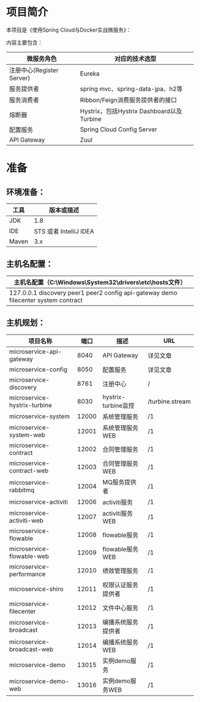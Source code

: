 # 项目简介
本项目是《使用Spring Cloud与Docker实战微服务》：


内容主要包含：

| 微服务角色                 | 对应的技术选型                              |
| ---------------------    | ----------------------------------------- |
| 注册中心(Register Server)  | Eureka                                    |
| 服务提供者                 | spring mvc、spring-data-jpa、h2等           |
| 服务消费者                 | Ribbon/Feign消费服务提供者的接口              |
| 熔断器                    | Hystrix，包括Hystrix Dashboard以及Turbine    |
| 配置服务                  | Spring Cloud Config Server                  |
| API Gateway              | Zuul                                        |



# 准备

## 环境准备：

| 工具    | 版本或描述                          |
| ----- | --------------------- |
| JDK   | 1.8                   |
| IDE   | STS 或者 IntelliJ IDEA |
| Maven | 3.x                   |

## 主机名配置：

| 主机名配置（C:\Windows\System32\drivers\etc\hosts文件） |
| ---------------------------------------- |
| 127.0.0.1 discovery peer1 peer2 config api-gateway demo filecenter system contract |

## 主机规划：

| 项目名称                                     | 端口   | 描述                     | URL             |
| ---------------------------------------- | ---- | ---------------------------- | --------------- |
| microservice-api-gateway                 | 8040 | API Gateway                   | 详见文章                 
| microservice-config                      | 8050 | 配置服务                       | 详见文章         |
| microservice-discovery                   | 8761 | 注册中心                       | /               |
| microservice-hystrix-turbine             | 8030 | hystrix-turbine监控            | /turbine.stream |
| microservice-system                      | 12000 | 系统管理服务                   | /1              |
| microservice-system-web                  | 12001 | 系统管理服务WEB                 | /1              |
| microservice-contract                    | 12002 | 合同管理服务                    | /1              |
| microservice-contract-web                | 12003 | 合同管理服务WEB                 | /1              |
| microservice-rabbitmq                    | 12004 | MQ服务提供者                    | /1              |
| microservice-activiti                    | 12006 | activiti服务                   | /1              |
| microservice-activiti-web                | 12007 | activiti服务WEB                | /1              |
| microservice-flowable                    | 12008 | flowable服务                   | /1              |
| microservice-flowable-web                | 12009 | flowable服务WEB                | /1              |
| microservice-performance                 | 12010 | 绩效管理服务                    | /1              |
| microservice-shiro                       | 12011 | 权限认证服务提供者               | /1              |
| microservice-filecenter                  | 12012 | 文件中心服务                    | /1              |
| microservice-broadcast                   | 12013 | 编播系统服务提供者               | /1              |
| microservice-broadcast-web               | 12014 | 编播系统服务WEB                 | /1              |
| microservice-demo                        | 13015 | 实例demo服务                    | /1              |
| microservice-demo-web                    | 13016 | 实例demo服务WEB                 | /1              |
